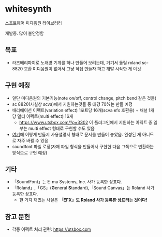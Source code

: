 # whitesynth
소프트웨어 미디음원 라이브러리

개발중. 많이 불안정함

## 목표
- 라즈베리파이로 노래방 기계를 하나 만들어 보려는데, 거기서 돌릴 roland sc-8820 호환 미디음원이 없어서 그냥 직접 만들자 하고 개발 시작한 게 이것

## 구현 예정
- 일단 미디음원의 기본기능(note on/off, control change, pitch bend 같은 것들)
- sc 8820(사실상 scva)에서 지원하는것들 중 대강 70%는 만들 예정
- 배리에이션 이펙트(variation effect) 1포트당 16개(scva efx 호환용) + 채널 1개당 멀티 이펙트(multi effect) 16개
  - <https://www.utsbox.com/?p=3302> 이 플러그인에서 지원하는 이펙트 중 일부는 multi effect 형태로 구현할 수도 있음
- [여기](https://github.com/kmoon2437/whitesynth-docs)에 어떻게 만들지 사용설명서 형태로 문서를 만들어 놓았음. 완성된 게 아니므로 자주 바뀔 수 있음
- soundfont 파일 로딩(자체 파일 형식을 만들어서 구현한 다음 그쪽으로 변환하는 방식으로 구현 예정)

## 기타
- 「SoundFont」는 E-mu Systems, Inc. 사가 등록한 상표다.
- 「Roland」,「GS」(**G**eneral **S**tandard),「Sound Canvas」는 Roland 사가 등록한 상표다.
  - 한 가지 재밌는 사실은 **「EFX」도 Roland 사가 등록한 상표라는 것이다!**

## 참고 문헌
- 각종 이펙트 처리 관련: <https://utsbox.com>